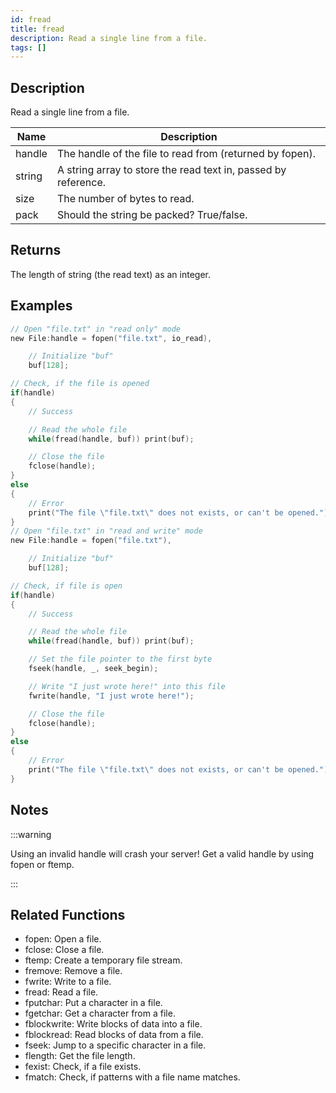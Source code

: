 ```yaml
---
id: fread
title: fread
description: Read a single line from a file.
tags: []
---
```


<TagLinks />

## Description

Read a single line from a file.

| Name   | Description                                                    |
| ------ | -------------------------------------------------------------- |
| handle | The handle of the file to read from (returned by fopen).       |
| string | A string array to store the read text in, passed by reference. |
| size   | The number of bytes to read.                                   |
| pack   | Should the string be packed? True/false.                       |

## Returns

The length of string (the read text) as an integer.

## Examples

```c
// Open "file.txt" in "read only" mode
new File:handle = fopen("file.txt", io_read),

	// Initialize "buf"
	buf[128];

// Check, if the file is opened
if(handle)
{
	// Success

	// Read the whole file
	while(fread(handle, buf)) print(buf);

	// Close the file
	fclose(handle);
}
else
{
	// Error
	print("The file \"file.txt\" does not exists, or can't be opened.");
}
// Open "file.txt" in "read and write" mode
new File:handle = fopen("file.txt"),

	// Initialize "buf"
	buf[128];

// Check, if file is open
if(handle)
{
	// Success

	// Read the whole file
	while(fread(handle, buf)) print(buf);

	// Set the file pointer to the first byte
	fseek(handle, _, seek_begin);

	// Write "I just wrote here!" into this file
	fwrite(handle, "I just wrote here!");

	// Close the file
	fclose(handle);
}
else
{
	// Error
	print("The file \"file.txt\" does not exists, or can't be opened.");
}
```

## Notes

:::warning

Using an invalid handle will crash your server! Get a valid handle by using fopen or ftemp.

:::

## Related Functions

- fopen: Open a file.
- fclose: Close a file.
- ftemp: Create a temporary file stream.
- fremove: Remove a file.
- fwrite: Write to a file.
- fread: Read a file.
- fputchar: Put a character in a file.
- fgetchar: Get a character from a file.
- fblockwrite: Write blocks of data into a file.
- fblockread: Read blocks of data from a file.
- fseek: Jump to a specific character in a file.
- flength: Get the file length.
- fexist: Check, if a file exists.
- fmatch: Check, if patterns with a file name matches.

